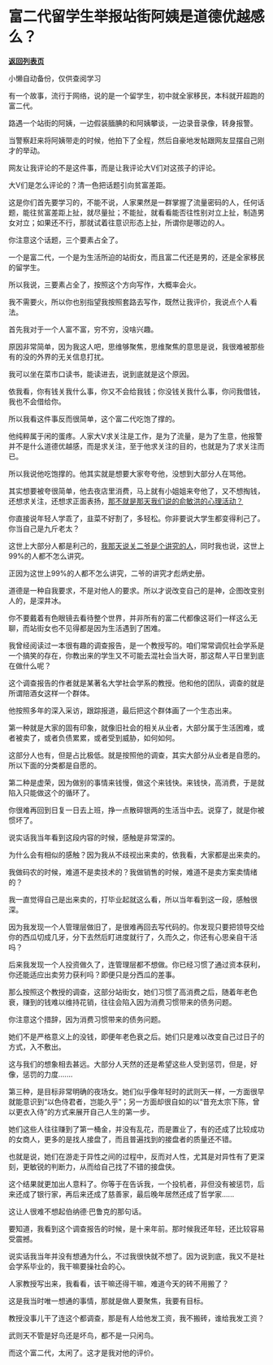 # 富二代留学生举报站街阿姨是道德优越感么？

[**返回列表页**](/gzh/记忆承载3)

小懒自动备份，仅供查阅学习

有一个故事，流行于网络，说的是一个留学生，初中就全家移民，本科就开超跑的富二代。  

路遇一个站街的阿姨，一边假装腼腆的和阿姨攀谈，一边录音录像，转身报警。  

当警察赶来将阿姨带走的时候，他拍下了全程，然后自豪地发帖跟网友显摆自己刚才的举动。  

网友让我评论的不是这件事，而是让我评论大V们对这孩子的评论。  

大V们是怎么评论的？清一色把话题引向贫富差距。  

这是你们首先要学习的，不能不说，人家果然是一群掌握了流量密码的人，任何话题，能往贫富差距上扯，就尽量扯；不能扯，就看看能否往性别对立上扯，制造男女对立；如果还不行，那就试着往意识形态上扯，所谓你是哪边的人。  

你注意这个话题，三个要素占全了。  

一个是富二代，一个是为生活所迫的站街女，而且富二代还是男的，还是全家移民的留学生。

所以我说，三要素占全了，按照这个方向写作，大概率会火。  

我不需要火，所以你也别指望我按照套路去写作，既然让我评价，我说点个人看法。  

首先我对于一个人富不富，穷不穷，没啥兴趣。  

原因非常简单，因为我这人吧，思维够聚焦，思维聚焦的意思是说，我很难被那些有的没的外界的无关信息打扰。

我可以坐在菜市口读书，能读进去，说到底就是这个原因。

依我看，你有钱关我什么事，你又不会给我钱；你没钱关我什么事，你问我借钱，我也不会借给你。

所以我看这件事反而很简单，这个富二代吃饱了撑的。

他纯粹属于闲的蛋疼。人家大V求关注是工作，是为了流量，是为了生意，他报警并不是什么道德优越感，而是求关注，至于他求关注的目的，也就是为了求关注而已。  

所以我说他吃饱撑的。他其实就是想要大家夸夸他，没想到大部分人在骂他。  

其实想要被夸很简单，他去夜店里消费，马上就有小姐姐来夸他了，又不想掏钱，还想求关注，还想求正面表扬，[那不就是那天我们说的俞敏洪的心理活动？](http://mp.weixin.qq.com/s?__biz=MzU0MjYwNDU2Mw==&mid=2247508558&idx=2&sn=fddbaec9c4ef45e6aedf2d6c99219f01&chksm=fb1ace32cc6d47241531a40ecdc40cc694b9e4e73c6fad5988beff8af2ff9ec3becc85618a79&scene=21#wechat_redirect)  

你直接说年轻人学乖了，韭菜不好割了，多轻松。你非要说大学生都变得利己了。你当自己是九斤老太？

这世上大部分人都是利己的，[我那天说关二爷是个讲究的人](http://mp.weixin.qq.com/s?__biz=MzU0MjYwNDU2Mw==&mid=2247508548&idx=1&sn=3a6f4e6fb7fee3c2f79d06ec1c128e6c&chksm=fb1ace38cc6d472e9fc6727561821d6fa172f29b8b895b666d10ec2373ce68056c99b44c4c27&scene=21#wechat_redirect)，同时我也说，这世上99%的人都不怎么讲究。  

正因为这世上99%的人都不怎么讲究，二爷的讲究才彪炳史册。  

道德是一种自我要求，不是对他人的要求。所以才说改变自己的是神，企图改变别人的，是深井冰。

你不要戴着有色眼镜去看待整个世界，并非所有的富二代都像这哥们一样这么无聊，而站街女也不见得都是因为生活遇到了困难。  

我曾经阅读过一本很有趣的调查报告，是一个教授写的。咱们常常调侃社会学系是一个搞笑的存在，你教出来的学生又不可能去混社会当大哥，那这帮人平日里到底在做什么呢？  

这个调查报告的作者就是某著名大学社会学系的教授。他和他的团队，调查的就是所谓陪酒女这样一个群体。

他按照多年的深入采访，跟踪报道，最后把这个群体画了一个生态出来。

第一种就是大家的固有印象，就像旧社会的相关从业者，大部分属于生活困难，或者被卖了，或者负债累累，或者受到威胁，如何如何。  

这部分人也有，但是占比极低。就是按照他的调查，其实大部分从业者是自愿的。所以下面的分类都是自愿的。  

第二种是虚荣，因为做别的事情来钱慢，做这个来钱快。来钱快，高消费，于是就陷入只能做这个的循环了。  

你很难再回到日复一日去上班，挣一点散碎银两的生活当中去。说穿了，就是你被惯坏了。  

说实话我当年看到这段内容的时候，感触是非常深的。  

为什么会有相似的感触？因为我从不歧视出来卖的，依我看，大家都是出来卖的。  

我做码农的时候，难道不是卖技术的？我做销售的时候，难道不是卖方案卖情绪的？

我一直觉得自己是出来卖的，打毕业起就这么看，所以当年看到这一段，感触很深。  

因为我发现一个人管理层做旧了，是很难再回去写代码的。你发现只要把领导交给你的西瓜切成几牙，分下去然后盯进度就行了，久而久之，你还有心思亲自干活吗？

后来我发现一个人投资做久了，连管理层都不想做。你已经习惯了通过资本获利，你还能适应出卖劳力获利吗？即便只是分西瓜的差事。  

那么按照这个教授的调查，这部分站街女，她们习惯了高消费之后，随着年老色衰，赚到的钱难以维持花销，往往会陷入因为消费习惯带来的债务问题。  

你注意这个措辞，因为消费习惯带来的债务问题。  

她们不是严格意义上的没钱，即便年老色衰之后。她们只是难以改变自己过日子的方式，入不敷出。  

这与我们的想象相去甚远。大部分人天然的还是希望这些人受到惩罚，但是，好像，惩罚的力度.......  

第三种，是目标非常明确的夜场女。她们似乎像年轻时的武则天一样，一方面很早就能意识到“以色侍君者，岂能久乎”；另一方面却很自如的以“昔充太宗下陈，曾以更衣入侍”的方式来展开自己人生的第一步。

她们这些人往往赚到了第一桶金，并没有乱花，而是置业了，有的还成了比较成功的女商人，更多的是找人接盘了，而且普遍找到的接盘者的质量还不错。  

也就是说，她们在游走于异性之间的过程中，反而对人性，尤其是对异性有了更深刻，更敏锐的判断力，从而给自己找了不错的接盘侠。  

这个结果就更加出人意料了。你等于在告诉我，一个投机者，非但没有被惩罚，后来还成了银行家，再后来还成了慈善家，最后晚年居然还成了哲学家......  

这让人很难不想起伯纳德·巴鲁克的那句话。

要知道，我看到这个调查报告的时候，是十来年前。那时候我还年轻，还比较容易受震撼。  

说实话我当年并没有想通为什么，不过我很快就不想了。因为说到底，我又不是社会学系毕业的，我干嘛要操社会的心。

人家教授写出来，我看看，该干嘛还得干嘛，难道今天的砖不用搬了？  

这是我当时唯一想通的事情，那就是做人要聚焦，我要有目标。  

教授没事儿干了连这个都调查，那是有人给他发工资，我不搬砖，谁给我发工资？  

武则天不管是好鸟还是坏鸟，都不是一只闲鸟。

而这个富二代，太闲了。这才是我对他的评价。

